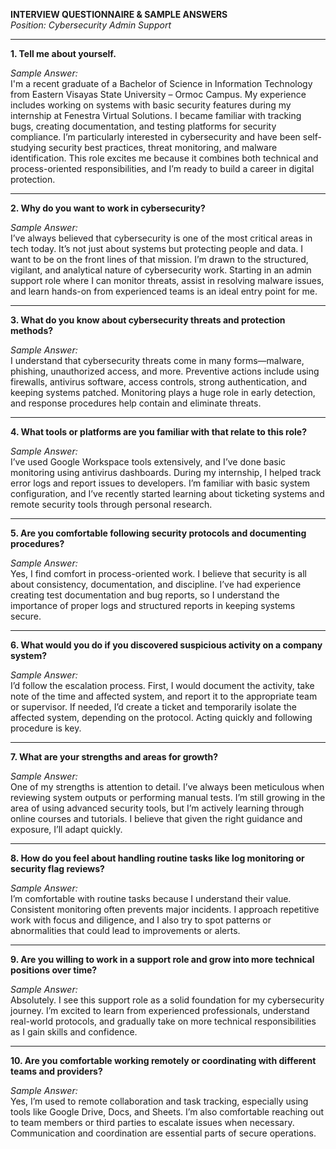
**INTERVIEW QUESTIONNAIRE & SAMPLE ANSWERS**  
_Position: Cybersecurity Admin Support_

---

**1. Tell me about yourself.**

_Sample Answer:_  
I'm a recent graduate of a Bachelor of Science in Information Technology from Eastern Visayas State University – Ormoc Campus. My experience includes working on systems with basic security features during my internship at Fenestra Virtual Solutions. I became familiar with tracking bugs, creating documentation, and testing platforms for security compliance. I’m particularly interested in cybersecurity and have been self-studying security best practices, threat monitoring, and malware identification. This role excites me because it combines both technical and process-oriented responsibilities, and I’m ready to build a career in digital protection.

---

**2. Why do you want to work in cybersecurity?**

_Sample Answer:_  
I’ve always believed that cybersecurity is one of the most critical areas in tech today. It’s not just about systems but protecting people and data. I want to be on the front lines of that mission. I’m drawn to the structured, vigilant, and analytical nature of cybersecurity work. Starting in an admin support role where I can monitor threats, assist in resolving malware issues, and learn hands-on from experienced teams is an ideal entry point for me.

---

**3. What do you know about cybersecurity threats and protection methods?**

_Sample Answer:_  
I understand that cybersecurity threats come in many forms—malware, phishing, unauthorized access, and more. Preventive actions include using firewalls, antivirus software, access controls, strong authentication, and keeping systems patched. Monitoring plays a huge role in early detection, and response procedures help contain and eliminate threats.

---

**4. What tools or platforms are you familiar with that relate to this role?**

_Sample Answer:_  
I’ve used Google Workspace tools extensively, and I’ve done basic monitoring using antivirus dashboards. During my internship, I helped track error logs and report issues to developers. I’m familiar with basic system configuration, and I’ve recently started learning about ticketing systems and remote security tools through personal research.

---

**5. Are you comfortable following security protocols and documenting procedures?**

_Sample Answer:_  
Yes, I find comfort in process-oriented work. I believe that security is all about consistency, documentation, and discipline. I’ve had experience creating test documentation and bug reports, so I understand the importance of proper logs and structured reports in keeping systems secure.

---

**6. What would you do if you discovered suspicious activity on a company system?**

_Sample Answer:_  
I’d follow the escalation process. First, I would document the activity, take note of the time and affected system, and report it to the appropriate team or supervisor. If needed, I’d create a ticket and temporarily isolate the affected system, depending on the protocol. Acting quickly and following procedure is key.

---

**7. What are your strengths and areas for growth?**

_Sample Answer:_  
One of my strengths is attention to detail. I’ve always been meticulous when reviewing system outputs or performing manual tests. I’m still growing in the area of using advanced security tools, but I’m actively learning through online courses and tutorials. I believe that given the right guidance and exposure, I’ll adapt quickly.

---

**8. How do you feel about handling routine tasks like log monitoring or security flag reviews?**

_Sample Answer:_  
I’m comfortable with routine tasks because I understand their value. Consistent monitoring often prevents major incidents. I approach repetitive work with focus and diligence, and I also try to spot patterns or abnormalities that could lead to improvements or alerts.

---

**9. Are you willing to work in a support role and grow into more technical positions over time?**

_Sample Answer:_  
Absolutely. I see this support role as a solid foundation for my cybersecurity journey. I’m excited to learn from experienced professionals, understand real-world protocols, and gradually take on more technical responsibilities as I gain skills and confidence.

---

**10. Are you comfortable working remotely or coordinating with different teams and providers?**

_Sample Answer:_  
Yes, I’m used to remote collaboration and task tracking, especially using tools like Google Drive, Docs, and Sheets. I’m also comfortable reaching out to team members or third parties to escalate issues when necessary. Communication and coordination are essential parts of secure operations.